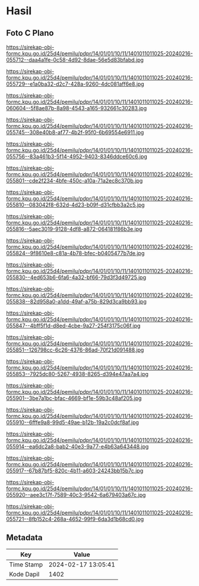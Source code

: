 # Hasil

## Foto C Plano

https://sirekap-obj-formc.kpu.go.id/25d4/pemilu/pdpr/14/01/01/10/11/1401011011025-20240216-055712--daa4a1fe-0c58-4d92-8dae-56e5d83bfabd.jpg

https://sirekap-obj-formc.kpu.go.id/25d4/pemilu/pdpr/14/01/01/10/11/1401011011025-20240216-055729--e1a0ba32-d2c7-428a-9260-4dc081aff6e8.jpg

https://sirekap-obj-formc.kpu.go.id/25d4/pemilu/pdpr/14/01/01/10/11/1401011011025-20240216-060604--5f8ae87b-8a98-4543-a165-932661c30283.jpg

https://sirekap-obj-formc.kpu.go.id/25d4/pemilu/pdpr/14/01/01/10/11/1401011011025-20240216-055745--308e40b8-af77-4b2f-95f0-6b69554e6911.jpg

https://sirekap-obj-formc.kpu.go.id/25d4/pemilu/pdpr/14/01/01/10/11/1401011011025-20240216-055756--83a461b3-5f14-4952-9403-8346ddce60c6.jpg

https://sirekap-obj-formc.kpu.go.id/25d4/pemilu/pdpr/14/01/01/10/11/1401011011025-20240216-055801--cde2f234-4bfe-450c-a10a-71a2ec8c370b.jpg

https://sirekap-obj-formc.kpu.go.id/25d4/pemilu/pdpr/14/01/01/10/11/1401011011025-20240216-055810--083042f8-632d-4d23-b09f-d31cfbb3a2c5.jpg

https://sirekap-obj-formc.kpu.go.id/25d4/pemilu/pdpr/14/01/01/10/11/1401011011025-20240216-055816--5aec3019-9128-4df8-a872-064181f86b3e.jpg

https://sirekap-obj-formc.kpu.go.id/25d4/pemilu/pdpr/14/01/01/10/11/1401011011025-20240216-055824--9f8610e8-c81a-4b78-bfec-b0405477b7de.jpg

https://sirekap-obj-formc.kpu.go.id/25d4/pemilu/pdpr/14/01/01/10/11/1401011011025-20240216-055830--4ed653b6-6fa6-4a32-bf66-79d3f3d49725.jpg

https://sirekap-obj-formc.kpu.go.id/25d4/pemilu/pdpr/14/01/01/10/11/1401011011025-20240216-055838--82d958a0-a1dd-49af-a75b-829d3ca9bb93.jpg

https://sirekap-obj-formc.kpu.go.id/25d4/pemilu/pdpr/14/01/01/10/11/1401011011025-20240216-055847--4bff5f1d-d8ed-4cbe-9a27-254f3175c06f.jpg

https://sirekap-obj-formc.kpu.go.id/25d4/pemilu/pdpr/14/01/01/10/11/1401011011025-20240216-055851--126798cc-6c26-4376-86ad-70f21d091488.jpg

https://sirekap-obj-formc.kpu.go.id/25d4/pemilu/pdpr/14/01/01/10/11/1401011011025-20240216-055853--7925dc80-5267-4938-8265-d394e47aa7a4.jpg

https://sirekap-obj-formc.kpu.go.id/25d4/pemilu/pdpr/14/01/01/10/11/1401011011025-20240216-055901--3be7a1bc-bfac-4669-bf1e-59b3c48af205.jpg

https://sirekap-obj-formc.kpu.go.id/25d4/pemilu/pdpr/14/01/01/10/11/1401011011025-20240216-055910--6fffe9a8-99d5-49ae-b12b-19a2c0dcf8af.jpg

https://sirekap-obj-formc.kpu.go.id/25d4/pemilu/pdpr/14/01/01/10/11/1401011011025-20240216-055914--ea6dc2a8-bab2-40e3-9a77-e4b63a643448.jpg

https://sirekap-obj-formc.kpu.go.id/25d4/pemilu/pdpr/14/01/01/10/11/1401011011025-20240216-055917--67b87bf5-820c-4b11-a603-24243bb15b7c.jpg

https://sirekap-obj-formc.kpu.go.id/25d4/pemilu/pdpr/14/01/01/10/11/1401011011025-20240216-055920--aee3c17f-7589-40c3-9542-6a679403a67c.jpg

https://sirekap-obj-formc.kpu.go.id/25d4/pemilu/pdpr/14/01/01/10/11/1401011011025-20240216-055721--8fb152c4-268a-4652-99f9-6da3d1b68cd0.jpg


## Metadata

| Key        | Value               |
| ---------- | ------------------- |
| Time Stamp | 2024-02-17 13:05:41 |
| Kode Dapil | 1402                |



